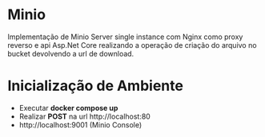 # Minio

Implementação de Minio Server single instance com Nginx como proxy reverso e api Asp.Net Core realizando a operação de criação do arquivo no bucket devolvendo a url de download.

# Inicialização de Ambiente

- Executar **docker compose up**
- Realizar **POST** na url http://localhost:80
- http://localhost:9001 (Minio Console)
